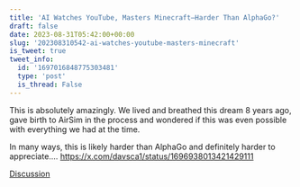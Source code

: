 ```yaml
---
title: 'AI Watches YouTube, Masters Minecraft—Harder Than AlphaGo?'
draft: false
date: 2023-08-31T05:42:00+00:00
slug: '202308310542-ai-watches-youtube-masters-minecraft'
is_tweet: true
tweet_info:
  id: '1697016848775303481'
  type: 'post'
  is_thread: False
---
```




This is absolutely amazingly. We lived and breathed this dream 8 years ago, gave birth to AirSim in the process and wondered if this was even possible with everything we had at the time. 

In many ways, this is likely harder than AlphaGo and definitely harder to appreciate.… <https://x.com/davsca1/status/1696938013421429111>

[Discussion](https://x.com/sytelus/status/1697016848775303481)
